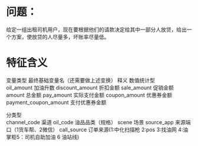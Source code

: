 # 问题：
给定一组出租司机用户，现在要根据他们的请款决定给其中一部分人放贷，给出一个方案，使放贷的人尽量多，坏账率尽量低。

# 特征含义
变量类型	最终基础变量名（还需要做上述变换）	释义
数值统计型		
	oil_amount	加油升数
	discount_amount	折扣金额
	sale_amount	促销金额
	amount	总金额
	pay_amount	实际支付金额
	coupon_amount	优惠券金额
	payment_coupon_amount	支付优惠券金额
		
		
分类型		
	channel_code	渠道
	oil_code	油品品类（规格）
	scene	场景
	source_app	来源端口（1货车帮、2微信）
	call_source	订单来源(1:中化扫描枪 2:pos 3:找油网 4:油掌柜5：司机自助加油 6 油站线)
		